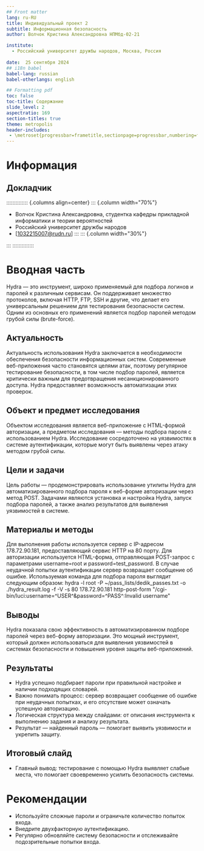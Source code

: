 ```yaml
---
## Front matter
lang: ru-RU
title: Индивидуальный проект 2
subtitle: Информационная безопасность 
author: Волчок Кристина Александровна НПМбд-02-21

institute:
  - Российский университет дружбы народов, Москва, Россия
  
date:  25 сентября 2024
## i18n babel
babel-lang: russian
babel-otherlangs: english

## Formatting pdf
toc: false
toc-title: Содержание
slide_level: 2
aspectratio: 169
section-titles: true
theme: metropolis
header-includes:
 - \metroset{progressbar=frametitle,sectionpage=progressbar,numbering=fraction}
---
```


# Информация

## Докладчик

:::::::::::::: {.columns align=center}
::: {.column width="70%"}

  * Волчок Кристина Александровна, студентка  кафедры прикладной информатики и теории вероятностей
  * Российский университет дружбы народов
  * [1032215007@rudn.ru]
:::
::: {.column width="30%"}


:::
::::::::::::::

# Вводная часть

Hydra — это инструмент, широко применяемый для подбора логинов и паролей к различным сервисам. Он поддерживает множество протоколов, включая HTTP, FTP, SSH и другие, что делает его универсальным решением для тестирования безопасности систем. Одним из основных его применений является подбор паролей методом грубой силы (brute-force). 
## Актуальность

Актуальность использования Hydra заключается в необходимости обеспечения безопасности информационных систем. Современные веб-приложения часто становятся целями атак, поэтому регулярное тестирование безопасности, в том числе подбор паролей, является критически важным для предотвращения несанкционированного доступа. Hydra предоставляет возможность автоматизации этих проверок.

## Объект и предмет исследования

Объектом исследования является веб-приложение с HTML-формой авторизации, а предметом исследования — методы подбора пароля с использованием Hydra. Исследование сосредоточено на уязвимостях в системе аутентификации, которые могут быть выявлены через атаку методом грубой силы.

## Цели и задачи

Цель работы — продемонстрировать использование утилиты Hydra для автоматизированного подбора пароля к веб-форме авторизации через метод POST. Задачами являются установка и настройка Hydra, запуск подбора паролей, а также анализ результатов для выявления уязвимостей в системе.

## Материалы и методы

Для выполнения работы используется сервер с IP-адресом 178.72.90.181, предоставляющий сервис HTTP на 80 порту. Для авторизации используется HTML-форма, отправляющая POST-запрос с параметрами username=root и password=test_password. В случае неудачной попытки аутентификации сервер возвращает сообщение об ошибке. Используемая команда для подбора пароля выглядит следующим образом: hydra -l root -P ~/pass_lists/dedik_passes.txt -o ./hydra_result.log -f -V -s 80 178.72.90.181 http-post-form "/cgi-bin/luci:username=^USER^&password=^PASS^:Invalid username"

## Выводы
Hydra показала свою эффективность в автоматизированном подборе паролей через веб-форму авторизации. Это мощный инструмент, который должен использоваться для выявления уязвимостей в системах безопасности и повышения уровня защиты веб-приложений.



## Результаты


- Hydra успешно подбирает пароли при правильной настройке и наличии подходящих словарей.
- Важно понимать процесс: сервер возвращает сообщение об ошибке при неудачных попытках, и его отсутствие может означать успешную авторизацию.
- Логическая структура между слайдами: от описания инструмента к выполнению задания и анализу результата.
- Результат — найденный пароль — помогает выявить уязвимости и укрепить защиту.



## Итоговый слайд

- Главный вывод: тестирование с помощью Hydra выявляет слабые места, что помогает своевременно усилить безопасность системы.

# Рекомендации

- Используйте сложные пароли и ограничьте количество попыток входа.
- Внедрите двухфакторную аутентификацию.
- Регулярно обновляйте систему безопасности и отслеживайте подозрительные попытки входа.




